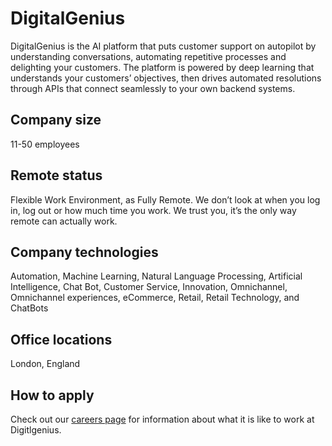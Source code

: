 # DigitalGenius
DigitalGenius is the AI platform that puts customer support on autopilot by understanding conversations, automating repetitive processes and delighting your customers. 
The platform is powered by deep learning that understands your customers’ objectives, then drives automated resolutions through APIs that connect seamlessly to your own backend systems.

## Company size
11-50 employees

## Remote status
Flexible Work Environment, as Fully Remote.
We don’t look at when you log in, log out or how much time you work. We trust you, it’s the only way remote can actually work.

## Company technologies
Automation, Machine Learning, Natural Language Processing, Artificial Intelligence, Chat Bot, Customer Service, Innovation, Omnichannel, Omnichannel experiences, eCommerce, Retail, Retail Technology, and ChatBots

## Office locations
London, England

## How to apply
Check out our [careers page](https://digitalgenius.com/careers/) for information about what it is like to work at Digitlgenius.
